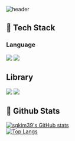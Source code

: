 <div>
  
  <!--Header-->
  ![header](https://capsule-render.vercel.app/api?type=blur&color=timeGradient&height=300&section=header&text=It's%20a%20good%20day%20to%20code&fontColor=000000)

</div>

<div>
  <!--Body-->


  ## 🧱 Tech Stack
  ### Language
  <!--Python-->
  <img src="https://img.shields.io/badge/Python-3776AB?style=flat-square&logo=Python&logoColor=white"/>
  <!--JavaScript-->
  <img src="https://img.shields.io/badge/JavaScript-F7DF1E?style=flat-square&logo=JavaScript&logoColor=white"/>
  <br/>

  ## Library
  <!--OpenCV-->
  <img src="https://img.shields.io/badge/OpenCV-5C3EE8?style=flat-square&logo=OpenCV&logoColor=white"/>
  <!--GeoPandas-->
  <img src="https://img.shields.io/badge/GeoPandas-139C5A?style=flat-square&logo=GeoPandas&logoColor=white"/>

  <br/>
  
  ## 🤔 Github Stats
  [![sgkim39's GitHub stats](https://github-readme-stats.vercel.app/api?username=sgkim39)](https://github.com/sgkim39/github-readme-stats)
  <br/>
  [![Top Langs](https://github-readme-stats.vercel.app/api/top-langs/?username=sgkim39)](https://github.com/sgkim39/github-readme-stats)
  
</div>

<!--
**sgkim39/sgkim39** is a ✨ _special_ ✨ repository because its `README.md` (this file) appears on your GitHub profile.

Here are some ideas to get you started:

- 🔭 I’m currently working on ...
- 🌱 I’m currently learning ...
- 👯 I’m looking to collaborate on ...
- 🤔 I’m looking for help with ...
- 💬 Ask me about ...
- 📫 How to reach me: ...
- 😄 Pronouns: ...
- ⚡ Fun fact: ...
-->
